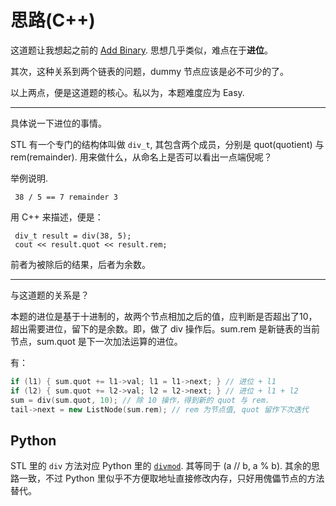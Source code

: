 # 思路(C++)

这道题让我想起之前的 [Add Binary](../66.%20Add%20Binary). 思想几乎类似，难点在于**进位**。

其次，这种关系到两个链表的问题，dummy 节点应该是必不可少的了。

以上两点，便是这道题的核心。私以为，本题难度应为 Easy.

-----

具体说一下进位的事情。

STL 有一个专门的结构体叫做 `div_t`, 其包含两个成员，分别是 quot(quotient) 与 rem(remainder). 用来做什么，从命名上是否可以看出一点端倪呢？

举例说明.

     38 / 5 == 7 remainder 3

用 C++ 来描述，便是：

     div_t result = div(38, 5);
     cout << result.quot << result.rem;

前者为被除后的结果，后者为余数。

-----

与这道题的关系是？

本题的进位是基于十进制的，故两个节点相加之后的值，应判断是否超出了10，超出需要进位，留下的是余数。即，做了 div 操作后。sum.rem 是新链表的当前节点，sum.quot 是下一次加法运算的进位。

有：

```cpp
if (l1) { sum.quot += l1->val; l1 = l1->next; } // 进位 + l1
if (l2) { sum.quot += l2->val; l2 = l2->next; } // 进位 + l1 + l2
sum = div(sum.quot, 10); // 除 10 操作，得到新的 quot 与 rem.
tail->next = new ListNode(sum.rem); // rem 为节点值, quot 留作下次迭代
```

## Python

STL 里的 `div` 方法对应 Python 里的 [`divmod`](https://docs.python.org/3/library/functions.html#divmod). 其等同于 (a // b, a % b). 其余的思路一致，不过 Python 里似乎不方便取地址直接修改内存，只好用傀儡节点的方法替代。